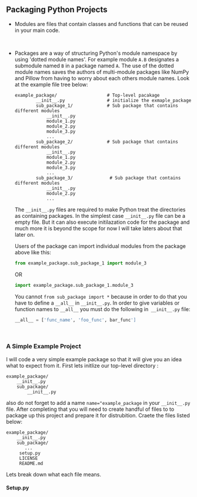 ## Packaging Python Projects

- Modules are files that contain classes and functions that can be reused in your main code.

<br>

- Packages are a way of structuring Python's module namespace by using 'dotted module names'. For example module `A.B` designates a submodule named `B` in a package named `A`. The use of the dotted module names saves the authors of multi-module packages like NumPy and Pillow from having to worry about each others module names. Look at the example file tree below:
  ```
  example_package/                   # Top-level pacakage
          __init__.py                # initialize the exmaple_package
          sub_package_1/             # Sub package that contains different modules
              __init__.py
              module_1.py
              module_2.py
              module_3.py
              ...
          sub_package_2/             # Sub package that contains different modules
              __init__.py
              module_1.py
              module_2.py
              module_3.py
              ... 
          sub_package_3/              # Sub package that contains different modules
              __init__.py
              module_2.py
              ...
  ```
  The `__init__.py` files are required to make Python treat the directories as containing packages. In the simplest case `__init__.py` file can be a empty file. But it can also execute initilazation code for the package and much more it is beyond the scope for now I will take laters about that later on.
  
  Users of the package can import individual modules from the package above like this:
  ```python
  from example_package.sub_package_1 import module_3
  ```
  OR
  ```python  
  import example_package.sub_package_1.module_3
  ```
  
  You cannot `from sub_package import *` because in order to do that you have to define a `__all__` in `__init__.py`. In order to give variables or function names to `__all__` you must do the following in` __init__.py` file:
  ```python
  __all__ = ['func_name', 'foo_func', bar_func']
  ```
  
<br>

### A Simple Example Project

I will code a very simple example package so that it will give you an idea what to expect from it. First lets initlize our top-level directory :
  ```
  example_package/
      __init__.py
      sub_package/
          __init__.py 
  ```
also do not forget to add a name `name="example_package` in your `__init__.py` file. After completing that you will need to create handful of files to to package up this project and prepare it for distrubition. Craete the files listed below:
  ```
  example_package/
      __init__.py
      sub_package/
         ...
       setup.py
       LICENSE
       README.md
  ``` 
Lets break down what each file means.

#### Setup.py

